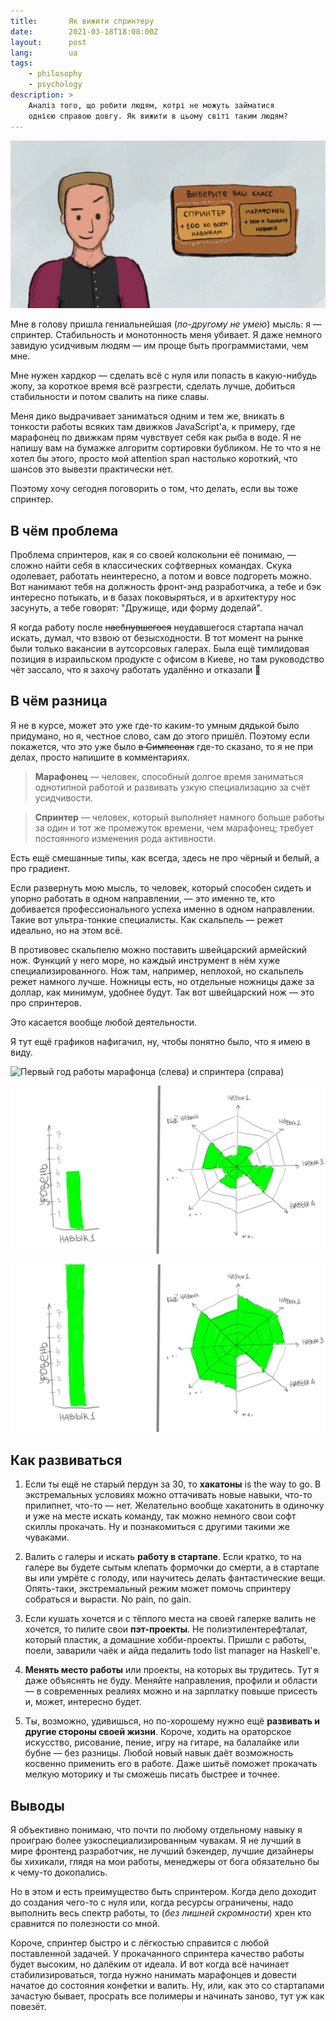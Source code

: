 ```yaml
---
title:       Як вижити спринтеру
date:        2021-03-18T18:08:00Z
layout:      post
lang:        ua
tags:
    - philosophy
    - psychology
description: >
    Аналіз того, що робити людям, котрі не можуть займатися
    однією справою довгу. Як вижити в цьому світі таким людям?
---
```


![](/img/posts/017/1.png)

Мне в голову пришла гениальнейшая (*по-другому не умею*) мысль: я — спринтер.
Стабильность и монотонность меня убивает. Я даже немного завидую усидчивым
людям — им проще быть программистами, чем мне.

Мне нужен хардкор — сделать всё с нуля или попасть в какую-нибудь жопу, за
короткое время всё разгрести, сделать лучше, добиться стабильности и потом
свалить на пике славы.

Меня дико выдрачивает заниматься одним и тем же, вникать в тонкости работы
всяких там движков JavaScript'а, к примеру, где марафонец по движкам прям
чувствует себя как рыба в воде. Я не напишу вам на бумажке алгоритм сортировки
бубликом. Не то что я не хотел бы этого, просто мой attention span настолько
короткий, что шансов это вывезти практически нет.

Поэтому хочу сегодня поговорить о том, что делать, если вы тоже спринтер.

## В чём проблема

Проблема спринтеров, как я со своей колокольни её понимаю, — сложно найти себя
в классических софтверных командах. Скука одолевает, работать неинтересно, а
потом и вовсе подгореть можно. Вот нанимают тебя на должность фронт-энд
разработчика, а тебе и бэк интересно потыкать, и в базах поковыряться, и в
архитектуру нос засунуть, а тебе говорят: "Дружище, иди форму доделай".

Я когда работу после ~~наебнувшегося~~ неудавшегося стартапа начал искать,
думал, что взвою от безысходности. В тот момент на рынке были только вакансии в
аутсорсовых галерах. Была ещё тимлидовая позиция в израильском продукте с
офисом в Киеве, но там руководство чёт зассало, что я захочу работать удалённо
и отказали 🤷

## В чём разница

Я не в курсе, может это уже где-то каким-то умным дядькой было придумано, но я,
честное слово, сам до этого пришёл. Поэтому если покажется, что это уже было
~~в Симпсонах~~ где-то сказано, то я не при делах, просто напишите в
комментариях.

> **Марафонец** — человек, способный долгое время заниматься однотипной работой
> и развивать узкую специализацию за счёт усидчивости.

> **Спринтер** — человек, который выполняет намного больше работы за один и тот
> же промежуток времени, чем марафонец; требует постоянного изменения рода
> активности.

Есть ещё смешанные типы, как всегда, здесь не про чёрный и белый, а про
градиент.

Если развернуть мою мысль, то человек, который способен сидеть и упорно
работать в одном направлении, — это именно те, кто добивается профессионального
успеха именно в одном направлении. Такие вот ультра-тонкие специалисты. Как
скальпель — режет идеально, но на этом всё.

В противовес скальпелю можно поставить швейцарский армейский нож. Функций у
него море, но каждый инструмент в нём хуже специализированного. Нож там,
например, неплохой, но скальпель режет намного лучше. Ножницы есть, но
отдельные ножницы даже за доллар, как минимум, удобнее будут. Так вот
швейцарский нож — это про спринтеров.

Это касается вообще любой деятельности.

Я тут ещё графиков нафигачил, ну, чтобы понятно было, что я имею в виду.

![](/img/posts/017/2.png "Первый год работы марафонца (слева) и спринтера
(справа)")

![](/img/posts/017/3.png "Пятый год марафонца (слева) и спринтера (справа)")

![](/img/posts/017/4.png "Десятый год марафонца (слева) и спринтера (справа)")

## Как развиваться

1. Если ты ещё не старый пердун за 30, то **хакатоны** is the way to go. В
экстремальных условиях можно оттачивать новые навыки, что-то прилипнет, что-то
— нет. Желательно вообще хакатонить в одиночку и уже на месте искать команду,
так можно немного свои софт скиллы прокачать. Ну и познакомиться с другими
такими же чуваками.

2. Валить с галеры и искать **работу в стартапе**. Если кратко, то на галере вы
будете сытым клепать формочки до смерти, а в стартапе вы или умрёте с голоду,
или научитесь делать фантастические вещи. Опять-таки, экстремальный режим может
помочь спринтеру собраться и вырасти. No pain, no gain.

3. Если кушать хочется и с тёплого места на своей галерке валить не хочется, то
пилите свои **пэт-проекты**. Не полиэтилентерефталат, который пластик, а
домашние хобби-проекты. Пришли с работы, поели, заварили чаёк и айда педалить
todo list manager на Haskell'е.

4. **Менять место работы** или проекты, на которых вы трудитесь. Тут я даже
объяснять не буду. Меняйте направления, профили и области — в современных
реалиях можно и на зарплатку повыше присесть и, может, интересно будет.

5. Ты, возможно, удивишься, но по-хорошему нужно ещё **развивать и другие
стороны своей жизни**. Короче, ходить на ораторское искусство, рисование,
пение, игру на гитаре, на балалайке или бубне — без разницы. Любой новый навык
даёт возможность косвенно применить его в работе. Даже шитьё поможет прокачать
мелкую моторику и ты сможешь писать быстрее и точнее.

## Выводы

Я объективно понимаю, что почти по любому отдельному навыку я проиграю более
узкоспециализированным чувакам. Я не лучший в мире фронтенд разработчик, не
лучший бэкендер, лучшие дизайнеры бы хихикали, глядя на мои работы, менеджеры
от бога обязательно бы к чему-то докопались.

Но в этом и есть преимущество быть спринтером. Когда дело доходит до создания
чего-то с нуля или, когда ресурсы ограничены, надо выполнить весь спектр
работы, то (*без лишней скромности*) хрен кто сравнится по полезности со мной.

Короче, спринтер быстро и с лёгкостью справится с любой поставленной задачей. У
прокачанного спринтера качество работы будет высоким, но далёким от идеала. И
вот когда всё начинает стабилизироваться, тогда нужно нанимать марафонцев и
довести начатое до состояния конфетки и валить. Ну, или, как это со стартапами
зачастую бывает, просрать все полимеры и начинать заново, тут уж как повезёт.
